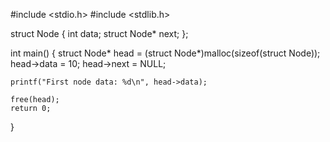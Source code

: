 #include <stdio.h>
#include <stdlib.h>  

struct Node {
    int data;
    struct Node* next;
};

int main() {
    struct Node* head = (struct Node*)malloc(sizeof(struct Node));
    head->data = 10;
    head->next = NULL;

    printf("First node data: %d\n", head->data);

    free(head); 
    return 0;
}
